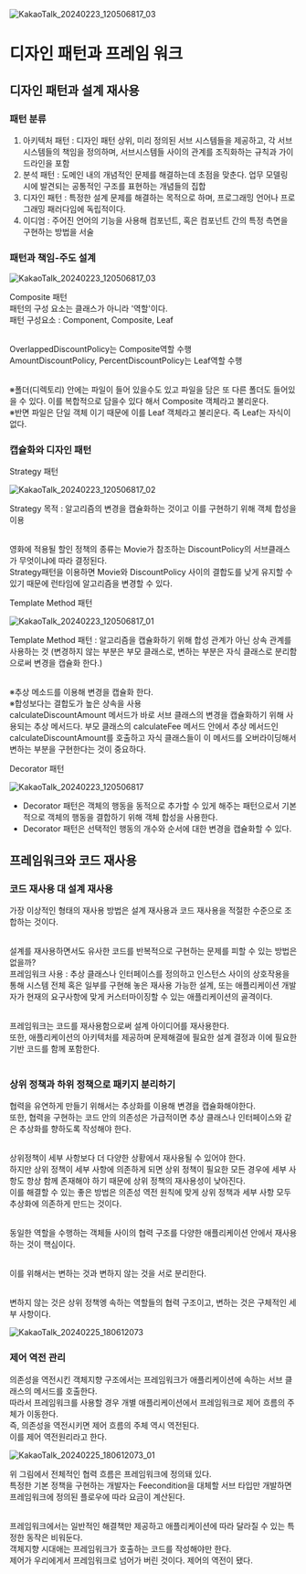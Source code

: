 ![KakaoTalk_20240223_120506817_03](https://github.com/JSON-loading-and-unloading/Object-Study/assets/106163272/33773af6-553c-4cf6-aba1-3ebf2138106d)<h1>디자인 패턴과 프레임 워크</h1>

<h2>디자인 패턴과 설계 재사용</h2>

<h3>패턴 분류</h3>

1. 아키텍처 패턴 : 디자인 패턴 상위, 미리 정의된 서브 시스템들을 제공하고, 각 서브시스템들의 책임을 정의하며, 서브시스템들 사이의 관계를 조직화하는 규칙과 가이드라인을 포함
2. 분석 패턴 : 도메인 내의 개념적인 문제를 해결하는데 초점을 맞춘다. 업무 모델링 시에 발견되는 공통적인 구조를 표현하는 개념들의 집합
3. 디자인 패턴 : 특정한 설계 문제를 해결하는 목적으로 하며, 프로그래밍 언어나 프로그래밍 패러다임에 독립적이다.
4. 이디엄 : 주어진 언어의 기능을 사용해 컴포넌트, 혹은 컴포넌트 간의 특정 측면을 구현하는 방법을 서술



<h3>패턴과 책임-주도 설계</h3>


![KakaoTalk_20240223_120506817_03](https://github.com/JSON-loading-and-unloading/Object-Study/assets/106163272/96cd96f7-81d2-4bc5-93cb-6102dd96ac22)

Composite 패턴</br>
 패턴의 구성 요소는 클래스가 아니라 '역할'이다.</br>
 패턴 구성요소 : Component, Composite, Leaf</br></br>

 OverlappedDiscountPolicy는 Composite역할 수행</br>
 AmountDiscountPolicy, PercentDiscountPolicy는 Leaf역할 수행</br></br>

※폴더(디렉토리) 안에는 파일이 들어 있을수도 있고 파일을 담은 또 다른 폴더도 들어있을 수 있다. 이를 복합적으로 담을수 있다 해서 Composite 객체라고 불리운다. </br>
※반면 파일은 단일 객체 이기 때문에 이를 Leaf 객체라고 불리운다. 즉 Leaf는 자식이 없다.</br>


<h3>캡슐화와 디자인 패턴</h3>

Strategy 패턴</br>

![KakaoTalk_20240223_120506817_02](https://github.com/JSON-loading-and-unloading/Object-Study/assets/106163272/9ee1650b-58a1-42e4-9ba8-71b3f9627254)


Strategy 목적 : 알고리즘의 변경을 캡슐화하는 것이고 이를 구현하기 위해 객체 합성을 이용</br></br>

영화에 적용될 할인 정책의 종류는 Movie가 참조하는 DiscountPolicy의 서브클래스가 무엇이냐에 따라 결정된다.</br>
Strategy패턴을 이용하면 Movie와 DiscountPolicy 사이의 결합도를 낮게 유지할 수 있기 때문에 런타임에 알고리즘을 변경할 수 있다.</br>


Template Method 패턴</br>


![KakaoTalk_20240223_120506817_01](https://github.com/JSON-loading-and-unloading/Object-Study/assets/106163272/ae6c93ce-47bf-4cb4-a5df-99366f3250a3)


Template Method 패턴 : 알고리즘을 캡슐화하기 위해 합성 관계가 아닌 상속 관계를 사용하는 것 (변경하지 않는 부분은 부모 클래스로, 변하는 부분은 자식 클래스로 분리함으로써 변경을 캡슐화 한다.)</br></br>

※추상 메소드를 이용해 변경을 캡슐화 한다.</br>
※합성보다는 결합도가 높은 상속을 사용</br>
calculateDiscountAmount 메서드가 바로 서브 클래스의 변경을 캡슐화하기 위해 사용되는 추상 메서드다. 부모 클래스의 calculateFee 메서드 안에서 추상 메서드인 calculateDiscountAmount를 호출하고 자식 클래스들이 이 메서드를 오버라이딩해서
변하는 부분을 구현한다는 것이 중요하다.</br>


Decorator 패턴</br>


![KakaoTalk_20240223_120506817](https://github.com/JSON-loading-and-unloading/Object-Study/assets/106163272/6e785807-211c-4c06-9b7b-bbe848d062f7)


 - Decorator 패턴은 객체의 행동을 동적으로 추가할 수 있게 해주는 패턴으로서 기본적으로 객체의 행동을 결합하기 위해 객체 합성을 사용한다.
 - Decorator 패턴은 선택적인 행동의 개수와 순서에 대한 변경을 캡슐화할 수 있다.


<h2>프레임워크와 코드 재사용</h2>

<h3>코드 재사용 대 설계 재사용</h3>

가장 이상적인 형태의 재사용 방법은 설계 재사용과 코드 재사용을 적절한 수준으로 조합하는 것이다.</br></br>

설계를 재사용하면서도 유사한 코드를 반복적으로 구현하는 문제를 피할 수 있는 방법은 없을까?</br>
프레임워크 사용 : 추상 클래스나 인터페이스를 정의하고 인스턴스 사이의 상호작용을 통해 시스템 전체 혹은 일부를 구현해 놓은 재사용 가능한 설계, 또는 애플리케이션 개발자가 현재의 요구사항에 맞게 커스터마이징할 수 있는 애플리케이션의 골격이다.</br></br>

프레임워크는 코드를 재사용함으로써 설계 아이디어를 재사용한다.</br>
또한, 애플리케이션의 아키텍처를 제공하며 문제해결에 필요한 설계 결정과 이에 필요한 기반 코드를 함께 포함한다.</br></br>

<h3>상위 정책과 하위 정책으로 패키지 분리하기</h3>

협력을 유연하게 만들기 위해서는 추상화를 이용해 변경을 캡슐화해야한다.</br>
또한, 협력을 구현하는 코드 안의 의존성은 가급적이면 추상 클래스나 인터페이스와 같은 추상화를 향하도록 작성해야 한다.</br></br>

상위정책이 세부 사항보다 더 다양한 상황에서 재사용될 수 있어야 한다.</br>
하지만 상위 정책이 세부 사항에 의존하게 되면 상위 정책이 필요한 모든 경우에 세부 사항도 항상 함께 존재해야 하기 때문에 상위 정책의 재사용성이 낮아진다.</br>
이를 해결할 수 있는 좋은 방법은 의존성 역전 원칙에 맞게 상위 정책과 세부 사항 모두 추상화에 의존하게 만드는 것이다.</br></br>

동일한 역할을 수행하는 객체들 사이의 협력 구조를 다양한 애플리케이션 안에서 재사용하는 것이 핵심이다.</br></br>

이를 위해서는 변하는 것과 변하지 않는 것을 서로 분리한다.</br></br>

변하지 않는 것은 상위 정책엥 속하는 역할들의 협력 구조이고, 변하는 것은 구체적인 세부 사항이다.</br>


![KakaoTalk_20240225_180612073](https://github.com/JSON-loading-and-unloading/Object-Study/assets/106163272/b25b10bd-20e3-4e46-985d-b27373c2b487)

<h3>제어 역전 관리</h3>

의존성을 역전시킨 객체지향 구조에서는 프레임워크가 애플리케이션에 속하는 서브 클래스의 메서드를 호출한다.</br>
따라서 프레임워크를 사용할 경우 개별 애플리케이션에서 프레임워크로 제어 흐름의 주체가 이동한다.</br>
즉, 의존성을 역전시키면 제어 흐름의 주체 역시 역전된다.</br>
이를 제어 역전원리라고 한다.</br>


![KakaoTalk_20240225_180612073_01](https://github.com/JSON-loading-and-unloading/Object-Study/assets/106163272/a03c0026-c43e-465c-8159-28d253ecc179)

위 그림에서 전체적인 협력 흐름은 프레임워크에 정의돼 있다.</br>
특정한 기본 정책을 구현하는 개발자는 Feecondition을 대체할 서브 타입만 개발하면 프레임워크에 정의된 플로우에 따라 요금이 계산된다.</br></br>

프레임워크에서는 일반적인 해결책만 제공하고 애플리케이션에 따라 달라질 수 있는 특정한 동작은 비워둔다.</br>
객체지향 시대애는 프레임워크가 호출하는 코드를 작성해야만 한다.</br>
제어가 우리에게서 프레임워크로 넘어가 버린 것이다. 제어의 역전이 됐다.</br>










